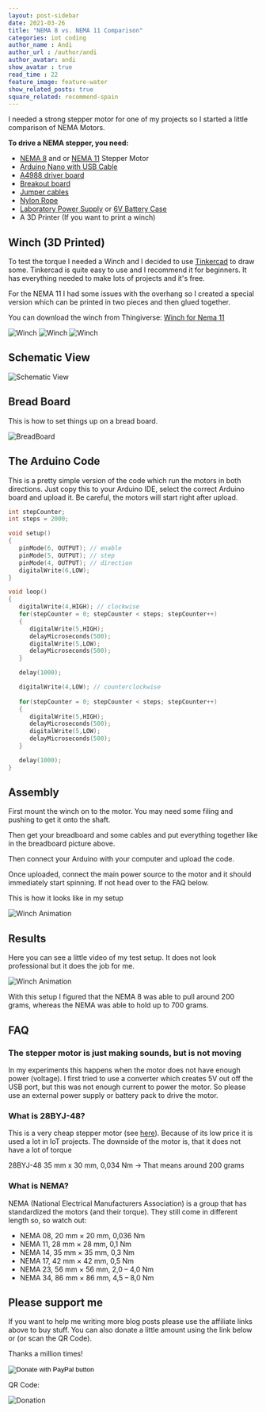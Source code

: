 ```yaml
---
layout: post-sidebar
date: 2021-03-26
title: "NEMA 8 vs. NEMA 11 Comparison"
categories: iot coding
author_name : Andi
author_url : /author/andi
author_avatar: andi
show_avatar : true
read_time : 22
feature_image: feature-water
show_related_posts: true
square_related: recommend-spain
---
```


I needed a strong stepper motor for one of my projects so I started a little comparison of NEMA Motors.

**To drive a NEMA stepper, you need:**

- [NEMA 8](https://amzn.to/3rWgJpy) and or [NEMA 11](https://amzn.to/3csokFZ) Stepper Motor
- [Arduino Nano with USB Cable](https://amzn.to/2OkORxa)
- [A4988 driver board](https://amzn.to/38B3nYn)
- [Breakout board](https://amzn.to/3ldfuzP)
- [Jumper cables](https://amzn.to/3ckzJre)
- [Nylon Rope](https://amzn.to/38C5Gu9)
- [Laboratory Power Supply](https://amzn.to/3tgF5dY) or [6V Battery Case](https://amzn.to/30DG1ga)
- A 3D Printer (If you want to print a winch)

## Winch (3D Printed)

To test the torque I needed a Winch and I decided to use [Tinkercad](https://www.tinkercad.com/) to draw some. Tinkercad is quite easy to use and I recommend it for beginners. It has everything needed to make lots of projects and it's free.

For the NEMA 11 I had some issues with the overhang so I created a special version which can be printed in two pieces and then glued together.

You can download the winch from Thingiverse: [Winch for Nema 11](https://www.thingiverse.com/thing:4792611/files)

![Winch](/assets/2021-02-25-NemaStepperMotors/Nema11Winch1Small.jpg)
![Winch](/assets/2021-02-25-NemaStepperMotors/Nema11Winch2Small.jpg)
![Winch](/assets/2021-02-25-NemaStepperMotors/Nema11Winch3Small.jpg)

## Schematic View

![Schematic View](/assets/2021-02-25-NemaStepperMotors/schema.svg)

## Bread Board

This is how to set things up on a bread board.

![BreadBoard](/assets/2021-02-25-NemaStepperMotors/breadboard.png)

## The Arduino Code

This is a pretty simple version of the code which run the motors in both directions. Just copy this to your Arduino IDE, select the correct Arduino board and upload it. Be careful, the motors will start right after upload.

```c
int stepCounter;
int steps = 2000;

void setup()
{
   pinMode(6, OUTPUT); // enable
   pinMode(5, OUTPUT); // step
   pinMode(4, OUTPUT); // direction
   digitalWrite(6,LOW);
}

void loop()
{
   digitalWrite(4,HIGH); // clockwise
   for(stepCounter = 0; stepCounter < steps; stepCounter++)
   {
      digitalWrite(5,HIGH);
      delayMicroseconds(500);
      digitalWrite(5,LOW);
      delayMicroseconds(500);
   }

   delay(1000);

   digitalWrite(4,LOW); // counterclockwise
   
   for(stepCounter = 0; stepCounter < steps; stepCounter++)
   {
      digitalWrite(5,HIGH);
      delayMicroseconds(500);
      digitalWrite(5,LOW);
      delayMicroseconds(500);
   }

   delay(1000);
}
```

## Assembly

First mount the winch on to the motor. You may need some filing and pushing to get it onto the shaft.

Then get your breadboard and some cables and put everything together like in the breadboard picture above.

Then connect your Arduino with your computer and upload the code.

Once uploaded, connect the main power source to the motor and it should immediately start spinning. If not head over to the FAQ below.

This is how it looks like in my setup

![Winch Animation](/assets/2021-02-25-NemaStepperMotors/Setup.jpg)

## Results

Here you can see a little video of my test setup. It does not look professional but it does the job for me.

![Winch Animation](/assets/2021-02-25-NemaStepperMotors/WinchAnimation.gif)

With this setup I figured that the NEMA 8 was able to pull around 200 grams, whereas the NEMA was able to hold up to 700 grams.

## FAQ

### The stepper motor is just making sounds, but is not moving

In my experiments this happens when the motor does not have enough power (voltage). I first tried to use a converter which creates 5V out off the USB port, but this was not enough current to power the motor. So please use an external power supply or battery pack to drive the motor.

### What is 28BYJ-48?

This is a very cheap stepper motor (see [here](https://amzn.to/3bENSk1)). Because of its low price it is used a lot in IoT projects. The downside of the motor is, that it does not have a lot of torque

28BYJ-48 35 mm x 30 mm, 0,034 Nm -> That means around 200 grams

### What is NEMA?

NEMA (National Electrical Manufacturers Association) is a group that has standardized the motors (and their torque). They still come in different length so, so watch out:

- NEMA 08, 20 mm × 20 mm, 0,036 Nm
- NEMA 11, 28 mm × 28 mm, 0,1 Nm
- NEMA 14, 35 mm × 35 mm, 0,3 Nm
- NEMA 17, 42 mm × 42 mm, 0,5 Nm
- NEMA 23, 56 mm × 56 mm, 2,0 – 4,0 Nm
- NEMA 34, 86 mm × 86 mm, 4,5 – 8,0 Nm

## Please support me

If you want to help me writing more blog posts please use the affiliate links above to buy stuff. You can also donate a little amount using the link below or (or scan the QR Code).

Thanks a million times!

<form action="https://www.paypal.com/donate" method="post" target="_top">
<input type="hidden" name="hosted_button_id" value="RT2TB3FZGGFMQ" />
<input type="image" src="https://www.paypalobjects.com/en_US/DK/i/btn/btn_donateCC_LG.gif" border="0" name="submit" title="PayPal - The safer, easier way to pay online!" alt="Donate with PayPal button" />
<img alt="" border="0" src="https://www.paypal.com/en_DE/i/scr/pixel.gif" width="1" height="1" />
</form>

QR Code:

![Donation](/assets/Donation.png)